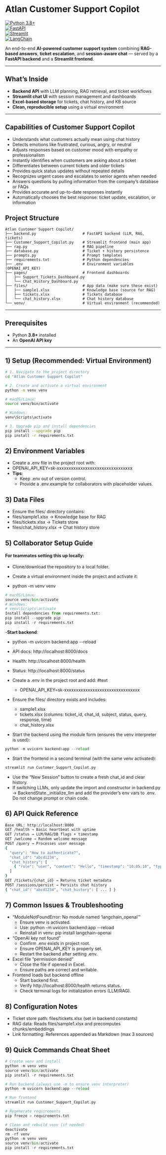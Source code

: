 # Atlan Customer Support Copilot  

[![Python 3.8+](https://img.shields.io/badge/python-3.8+-blue.svg)](https://www.python.org/downloads/)  
[![FastAPI](https://img.shields.io/badge/FastAPI-0.100+-green.svg)](https://fastapi.tiangolo.com/)  
[![Streamlit](https://img.shields.io/badge/Streamlit-1.30+-red.svg)](https://streamlit.io/)  
[![LangChain](https://img.shields.io/badge/LangChain-0.2+-purple.svg)](https://www.langchain.com/)  

An end-to-end **AI-powered customer support system** combining **RAG-based answers**, **ticket escalation**, and **session-aware chat** — served by a **FastAPI backend** and a **Streamlit frontend**.  

---

##  What’s Inside  
- **Backend API** with LLM planning, RAG retrieval, and ticket workflows  
- **Streamlit chat UI** with session management and dashboards  
- **Excel-based storage** for tickets, chat history, and KB source  
- **Clean, reproducible setup** using a virtual environment  

---
## Capabilities of Customer Support Copilot
- Understands what customers actually mean using chat history
- Detects emotions like frustrated, curious, angry, or neutral
- Adjusts responses based on customer mood with empathy or professionalism
- Instantly identifies when customers are asking about a ticket
- Differentiates between current tickets and older tickets
- Provides quick status updates without repeated details
- Recognizes urgent cases and escalates to senior agents when needed
- Answers questions by pulling information from the company’s database or FAQs
- Provides accurate and up-to-date responses instantly
- Automatically chooses the best response: ticket update, escalation, or information


##  Project Structure  

```text
Atlan Customer Support Copilot/
├── backend.py                     # FastAPI backend (LLM, RAG, tickets)
├── Customer_Support_Copilot.py    # Streamlit frontend (main app)
├── rag.py                         # RAG pipeline
├── database.py                    # Ticket + history persistence
├── prompts.py                     # Prompt templates
├── requirements.txt               # Python dependencies
├── .env                           # Environment variables (OPENAI_API_KEY)
├── pages/                         # Frontend dashboards
│   ├── Support_Tickets_Dashboard.py
│   └── Chat_History_Dashboard.py
├── files/                         # App data (make sure these exist)
│   ├── sample1.xlsx               # Knowledge base (source for RAG)
│   ├── tickets.xlsx               # Tickets database
│   └── chat_history.xlsx          # Chat history database
└── venv/                          # Virtual environment (recommended)
```

---

##  Prerequisites  
- Python **3.8+** installed  
- An **OpenAI API key**  

---

##  1) Setup (Recommended: Virtual Environment)  

```bash
# 1. Navigate to the project directory
cd "Atlan Customer Support Copilot"

# 2. Create and activate a virtual environment
python -m venv venv

# macOS/Linux:
source venv/bin/activate

# Windows:
venv\Scripts\activate

# 3. Upgrade pip and install dependencies
pip install --upgrade pip
pip install -r requirements.txt
```

## 2) Environment Variables

- Create a .env file in the project root with:
- OPENAI_API_KEY=sk-xxxxxxxxxxxxxxxxxxxxxxxxxxxxxxxx
- **Tips**:
  - Keep .env out of version control.
  - Provide a .env.example for collaborators with placeholder values.
##  3) Data Files
- Ensure the files/ directory contains:
- files/sample1.xlsx → Knowledge base for RAG
- files/tickets.xlsx → Tickets store
- files/chat_history.xlsx → Chat history store



## 5) Collaborator Setup Guide
#### For teammates setting this up locally:
 - Clone/download the repository to a local folder.
 - Create a virtual environment inside the project and activate it:

 - python -m venv venv
```python
# macOS/Linux:
source venv/bin/activate
# Windows:
# venv\Scripts\activate
Install dependencies from requirements.txt:
pip install --upgrade pip
pip install -r requirements.txt
```
  -**Start backend**:
  - python -m uvicorn backend:app --reload
  - API docs: http://localhost:8000/docs
  - Health: http://localhost:8000/health
  - Status: http://localhost:8000/status

  - Create a .env in the project root and add:
   #text
    - OPENAI_API_KEY=sk-xxxxxxxxxxxxxxxxxxxxxxxxxxxxxxxx

- Ensure the files/ directory exists and includes:
  - sample1.xlsx
  - tickets.xlsx (columns: ticket_id, chat_id, subject, status, query, response, time)
  - chat_history.xlsx
  
- Start the backend using the module form (ensures the venv interpreter is used):
```python
python -m uvicorn backend:app --reload
```

- Start the frontend in a second terminal (with the same venv activated):
```python
streamlit run Customer_Support_Copilot.py
```

- Use the “New Session” button to create a fresh chat_id and clear history.
- If switching LLMs, only update the import and constructor in backend.py → BackendState._initialize_llm and add the provider’s env vars to .env. Do not change prompt or chain code.


##  6) API Quick Reference
```bash
Base URL: http://localhost:8000
GET /health → Basic heartbeat with uptime
GET /status → LLM/RAG/DB flags + timestamp
GET /welcome → Random welcome message
POST /query → Processes user message
{
  "query": "How to authenticate?",
  "chat_id": "abcd1234",
  "chat_history": [
    { "role": "user", "content": "Hello", "timestamp": "10:05:10", "type": "user_input" }
  ]
}
GET /tickets/{chat_id} → Returns ticket metadata
POST /sessions/persist → Persists chat history
{ "chat_id": "abcd1234", "chat_history": [ ... ] }
```

## 7) Common Issues & Troubleshooting
- “ModuleNotFoundError: No module named ‘langchain_openai’”
  - Ensure venv is activated.
  - Use: python -m uvicorn backend:app --reload
  - Reinstall in venv: pip install langchain-openai
- “OpenAI key not found”
  - Confirm .env exists in project root.
  - Ensure OPENAI_API_KEY is properly set.
  - Restart the backend after setting .env.
- Excel file “permission denied”
  - Close the file if opened in Excel.
  - Ensure paths are correct and writable.
- Frontend loads but backend offline
  - Start backend first.
  - Verify http://localhost:8000/health returns status.
  - Check terminal logs for initialization errors (LLM/RAG).


## 8) Configuration Notes

- Ticket store path: files/tickets.xlsx (set in backend constants)
- RAG data: Reads files/sample1.xlsx and precomputes chunks/embeddings
- Link formatting: References appended as Markdown (max 3 sources)

## 9) Quick Commands Cheat Sheet
```python
# Create venv and install
python -m venv venv
source venv/bin/activate
pip install -r requirements.txt

# Run backend (always use -m to ensure venv interpreter)
python -m uvicorn backend:app --reload

# Run frontend
streamlit run Customer_Support_Copilot.py

# Regenerate requirements
pip freeze > requirements.txt

# Clean and rebuild venv (if needed)
deactivate
rm -rf venv
python -m venv venv
source venv/bin/activate
pip install -r requirements.txt
```

